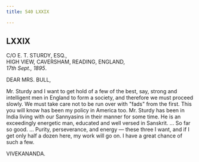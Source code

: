 ```yaml
---
title: 540 LXXIX

---
```

  

  


## LXXIX

C/O E. T. STURDY, ESQ.,  
HIGH VIEW, CAVERSHAM, READING, ENGLAND,  
*17th Sept., 1895*.

DEAR MRS. BULL,

Mr. Sturdy and I want to get hold of a few of the best, say, strong and
intelligent men in England to form a society, and therefore we must
proceed slowly. We must take care not to be run over with "fads" from
the first. This you will know has been my policy in America too. Mr.
Sturdy has been in India living with our Sannyasins in their manner for
some time. He is an exceedingly energetic man, educated and well versed
in Sanskrit. ... So far so good. ... Purity, perseverance, and energy —
these three I want, and if I get only half a dozen here, my work will go
on. I have a great chance of such a few. 

VIVEKANANDA.
